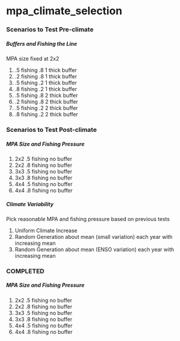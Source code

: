 # mpa_climate_selection

### Scenarios to Test Pre-climate

##### Buffers and Fishing the Line

MPA size fixed at 2x2 

1. .5 fishing .8 1 thick buffer
2. .2 fishing .8 1 thick buffer
3. .5 fishing .2 1 thick buffer
4. .8 fishing .2 1 thick buffer
5. .5 fishing .8 2 thick buffer
6. .2 fishing .8 2 thick buffer
7. .5 fishing .2 2 thick buffer
8. .8 fishing .2 2 thick buffer

### Scenarios to Test Post-climate

##### MPA Size and Fishing Pressure

1. 2x2 .5 fishing no buffer
2. 2x2 .8 fishing no buffer
3. 3x3 .5 fishing no buffer
4. 3x3 .8 fishing no buffer
5. 4x4 .5 fishing no buffer
6. 4x4 .8 fishing no buffer

##### Climate Variability

Pick reasonable MPA and fishing pressure based on previous tests

1. Uniform Climate Increase
2. Random Generation about mean (small variation) each year with increasing mean
3. Random Generation about mean (ENSO variation) each year with increasing mean

### COMPLETED

##### MPA Size and Fishing Pressure


1. 2x2 .5 fishing no buffer
2. 2x2 .8 fishing no buffer
3. 3x3 .5 fishing no buffer
4. 3x3 .8 fishing no buffer
5. 4x4 .5 fishing no buffer
6. 4x4 .8 fishing no buffer